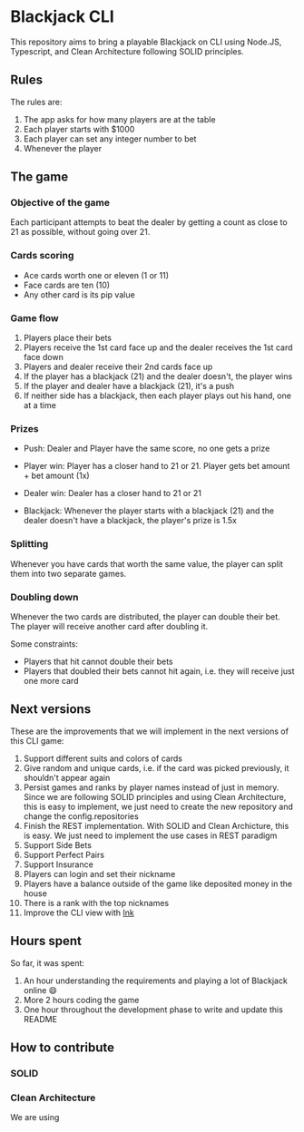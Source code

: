 # Blackjack CLI

This repository aims to bring a playable Blackjack on CLI using Node.JS, Typescript, and Clean Architecture following SOLID principles.

## Rules

The rules are:

1. The app asks for how many players are at the table
2. Each player starts with $1000
3. Each player can set any integer number to bet
4. Whenever the player

## The game

### Objective of the game

Each participant attempts to beat the dealer by getting a count as close to 21 as possible, without going over 21.

### Cards scoring

- Ace cards worth one or eleven (1 or 11)
- Face cards are ten (10)
- Any other card is its pip value

### Game flow

1. Players place their bets
2. Players receive the 1st card face up and the dealer receives the 1st card face down
3. Players and dealer receive their 2nd cards face up
4. If the player has a blackjack (21) and the dealer doesn't, the player wins
5. If the player and dealer have a blackjack (21), it's a push
6. If neither side has a blackjack, then each player plays out his hand, one at a time

### Prizes

- Push: Dealer and Player have the same score, no one gets a prize
- Player win: Player has a closer hand to 21 or 21. Player gets bet amount + bet amount (1x)
- Dealer win: Dealer has a closer hand to 21 or 21

- Blackjack: Whenever the player starts with a blackjack (21) and the dealer doesn't have a blackjack, the player's prize is 1.5x

### Splitting

Whenever you have cards that worth the same value, the player can split them into two separate games.

### Doubling down

Whenever the two cards are distributed, the player can double their bet. The player will receive another card after doubling it.

Some constraints:

- Players that hit cannot double their bets
- Players that doubled their bets cannot hit again, i.e. they will receive just one more card

## Next versions

These are the improvements that we will implement in the next versions of this CLI game:

1. Support different suits and colors of cards
2. Give random and unique cards, i.e. if the card was picked previously, it shouldn't appear again
3. Persist games and ranks by player names instead of just in memory. Since we are following SOLID principles and using Clean Architecture, this is easy to implement, we just need to create the new repository and change the config.repositories
4. Finish the REST implementation. With SOLID and Clean Archicture, this is easy. We just need to implement the use cases in REST paradigm
5. Support Side Bets
6. Support Perfect Pairs
7. Support Insurance
8. Players can login and set their nickname
9. Players have a balance outside of the game like deposited money in the house
10. There is a rank with the top nicknames
11. Improve the CLI view with [Ink](https://www.npmjs.com/package/ink)

## Hours spent

So far, it was spent:

1. An hour understanding the requirements and playing a lot of Blackjack online 😄
2. More 2 hours coding the game
3. One hour throughout the development phase to write and update this README

## How to contribute

### SOLID

### Clean Architecture

We are using
